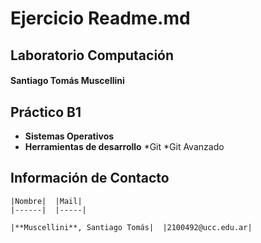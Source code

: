# Ejercicio Readme.md 
## Laboratorio Computación
#### Santiago Tomás Muscellini

## Práctico B1
* **Sistemas Operativos**
* **Herramientas de desarrollo**
	*Git
	*Git Avanzado

## Información de Contacto

    |Nombre|  |Mail|
    |------|  |-----|

    |**Muscellini**, Santiago Tomás|  |2100492@ucc.edu.ar|
